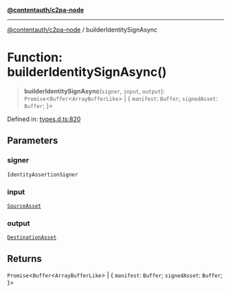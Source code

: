 [**@contentauth/c2pa-node**](../README.md)

***

[@contentauth/c2pa-node](../README.md) / builderIdentitySignAsync

# Function: builderIdentitySignAsync()

> **builderIdentitySignAsync**(`signer`, `input`, `output`): `Promise`\<`Buffer`\<`ArrayBufferLike`\> \| \{ `manifest`: `Buffer`; `signedAsset`: `Buffer`; \}\>

Defined in: [types.d.ts:820](https://github.com/contentauth/c2pa-node-v2/blob/8bb2490bb1f0c6c00c0930669451a7750cccfebc/js-src/types.d.ts#L820)

## Parameters

### signer

`IdentityAssertionSigner`

### input

[`SourceAsset`](../type-aliases/SourceAsset.md)

### output

[`DestinationAsset`](../type-aliases/DestinationAsset.md)

## Returns

`Promise`\<`Buffer`\<`ArrayBufferLike`\> \| \{ `manifest`: `Buffer`; `signedAsset`: `Buffer`; \}\>
